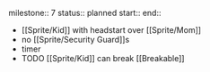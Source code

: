 milestone:: 7
status:: planned
start:: 
end::

- [[Sprite/Kid]] with headstart over [[Sprite/Mom]]
- no [[Sprite/Security Guard]]s
- timer
- TODO [[Sprite/Kid]] can break [[Breakable]]